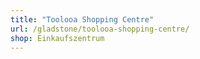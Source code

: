 ```yaml
---
title: "Toolooa Shopping Centre"
url: /gladstone/toolooa-shopping-centre/
shop: Einkaufszentrum
---
```

